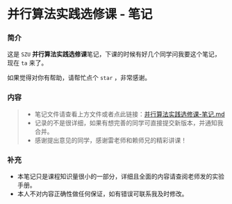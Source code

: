 #  并行算法实践选修课 - 笔记

### 简介

这是 `SZU` **并行算法实践选修课**笔记，下课的时候有好几个同学问我要这个笔记，现在 `ta` 来了。

如果觉得对你有帮助，请帮忙点个 `star` ，非常感谢。

### 内容
>- 笔记文件请查看上方文件或者点此链接：[并行算法实践选修课-笔记.md](https://github.com/Philox12358/parallel-programming-experiment/blob/main/%E5%B9%B6%E8%A1%8C%E7%AE%97%E6%B3%95%E5%AE%9E%E8%B7%B5%E9%80%89%E4%BF%AE%E8%AF%BE-%E7%AC%94%E8%AE%B0.md)
> - 记录的不是很详细，如果有想完善的同学可直接提交新版本，并通知我合并。 
> - 感谢提出意见的同学，感谢雷老师和赖师兄的精彩讲课！
### 补充
- 本笔记只是课程知识量很小的一部分，详细且全面的内容请查阅老师发的实验手册。
- 本人不对内容正确性做任何保证，如有错误可联系我及时修改。

